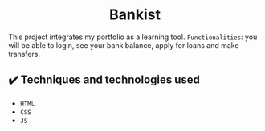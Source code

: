 <h1 align="center"> Bankist </h1>

This project integrates my portfolio as a learning tool.
``Functionalities``: you will be able to login, see your bank balance, apply for loans and make transfers.

## ✔️ Techniques and technologies used

- ``HTML``
- ``CSS``
- ``JS``
